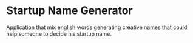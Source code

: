 # Startup Name Generator

Application that mix english words generating creative names that could help someone to decide his startup name.
